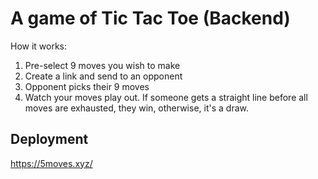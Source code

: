 # A game of Tic Tac Toe (Backend)

How it works:  
1. Pre-select 9 moves you wish to make
2. Create a link and send to an opponent
3. Opponent picks their 9 moves
4. Watch your moves play out. If someone gets a straight line before all moves are exhausted, they win, otherwise, it's a draw.


## Deployment

https://5moves.xyz/